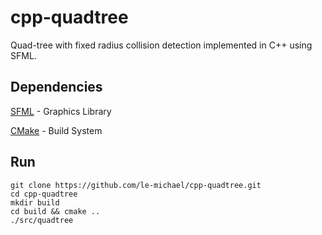 # cpp-quadtree
Quad-tree with fixed radius collision detection implemented in C++ using SFML.

## Dependencies

[SFML](https://github.com/SFML/SFML) - Graphics Library

[CMake](https://cmake.org/) - Build System


## Run
```
git clone https://github.com/le-michael/cpp-quadtree.git
cd cpp-quadtree
mkdir build
cd build && cmake ..
./src/quadtree
```
